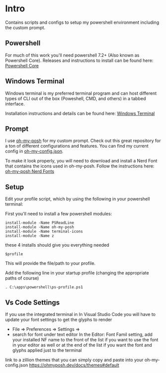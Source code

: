 # Intro
Contains scripts and configs to setup my powershell environment including the custom prompt.

## Powershell
For much of this work you'll need powershell 7.2+ (Also known as Powershell Core).  Releases and instructions to install can be found here:  [Powershell Core](https://github.com/PowerShell/PowerShell)

## Windows Terminal
Windows terminal is my preferred terminal program and can host different types of CLI out of the box (Poweshell, CMD, and others) in a tabbed interface.

Installation instructions and details can be found here: [Windows Terminal](https://github.com/microsoft/terminal)


## Prompt
I use [oh-my-posh](https://ohmyposh.dev) for my custom prompt.  Check out this great repository for a ton of different configurations and features.  You can find my current config in [oh-my-config.json](prompt/oh-my-config.json).

To make it look properly, you will need to download and install a Nerd Font that contains the icons used in oh-my-posh.  Follow the instructions here:  [oh-my-posh Nerd Fonts](https://ohmyposh.dev/docs/config-fonts)

## Setup
Edit your profile script, which by using the following in your powershell terminal:

First you'll need to install a few powershell modules:

```console
install-module -Name PSReadLine 
install-module -Name oh-my-posh
install-module -Name terminal-icons
install-module -Name z
```
these 4 installs should give you everything needed

```console
$profile
```
This will provide the file/path to your profile.  

Add the following line in your startup profile (changing the appropriate paths of course)

```console
. C:\apps\powershell\ps-profile.ps1
```
## Vs Code Settings
If you use the integrated terminal in In Visual Studio Code you will have to update your font settings to get the glyphs to render
- File => Preferences => Settings => 
- search for font under text editor
In the Editor: Font Famil setting, add your installed NF name to the front of the list if you want to use the font in your editor as well or at the end of the list if you want the font and glyphs applied just to the terminal

link to a zillion themes that you can simply copy and paste into your oh-my-config.json
https://ohmyposh.dev/docs/themes#default


